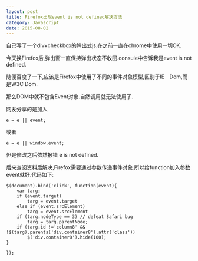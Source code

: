 ```yaml
---
layout: post
title: Firefox出现event is not defined解决方法
category: Javascript
date: 2015-08-02
---
```

自己写了一个div+checkbox的弹出式js.在之前一直在chrome中使用一切OK.

今天换Firefox后,弹出窗一直保持弹出状态不收回.consule中告诉我是event is not defined.

随便百度了一下,应该是Firefox中使用了不同的事件对象模型,区别于IE　Dom,而是W3C Dom.

那么DOM中就不包含Event对象.自然调用就无法使用了.

网友分享的是加入

	e = e || event;

或者

	e = e || window.event;

但是修改之后依然报错 e is not defined.

后来查阅资料后解决,Firefox需要通过参数传递事件对象.所以给function加入参数event就好.代码如下:

	$(document).bind('click', function(event){
		var targ;
		if (event.target) 
			targ = event.target
		else if (event.srcElement) 
			targ = event.srcElement
		if (targ.nodeType == 3) // defeat Safari bug
			targ = targ.parentNode;
		if (targ.id !='column8' && !$(targ).parents('div.container8').attr('class'))
			$('div.container8').hide(100);
	}
                                                                                                                        });
